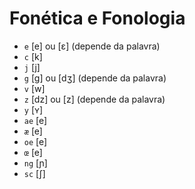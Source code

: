 # Fonética e Fonologia

-   `e` [e] ou [ɛ] (depende da palavra)
-   `c` [k]
-   `j` [j]
-   `g` [g] ou [dʒ] (depende da palavra)
-   `v` [w]
-   `z` [dz] ou [z] (depende da palavra)
-   `y` [ʏ]
-   `ae` [e]
-   `æ` [e]
-   `oe` [e]
-   `œ` [e]
-   `ng` [ɲ]
-   `sc` [ʃ]

